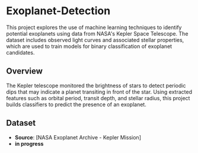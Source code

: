 # Exoplanet-Detection

This project explores the use of machine learning techniques to identify potential exoplanets using data from NASA's Kepler Space Telescope. The dataset includes observed light curves and associated stellar properties, which are used to train models for binary classification of exoplanet candidates.

## Overview

The Kepler telescope monitored the brightness of stars to detect periodic dips that may indicate a planet transiting in front of the star. Using extracted features such as orbital period, transit depth, and stellar radius, this project builds classifiers to predict the presence of an exoplanet.

## Dataset
- **Source**: [NASA Exoplanet Archive - Kepler Mission]
- **in progress**
